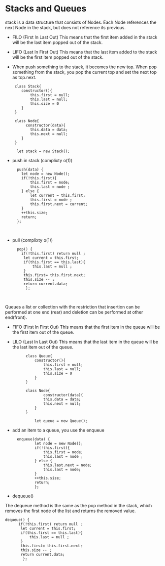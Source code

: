 # Stacks and Queues

 stack is a data structure that consists of Nodes. Each Node references the next Node in the stack, but does not reference its previous.

 * FILO (First In Last Out)
   This means that the first item added in the stack will be the last item popped out of the stack.

 * LIFO (Last In First Out)
    This means that the last item added to the stack will be the first item popped out of the stack.

* When  push something to the stack, it becomes the new top. When  pop something from the stack, you pop the current top and set the next top as top.next.

       class Stack{
          constructor(){
              this.first = null;
              this.last = null;
              this.size = 0
          }
       }

       class Node{
            constructor(data){
              this.data = data;
              this.next = null;
          }
       }
        
        let stack = new Stack();

* push in stack (complixty o(1))

        push(data) {
          let node = new Node();
          if(!this.first){
              this.first = node;
              this.last = node ;
          } else {
              let current = this.first;
              this.first = node ;
              this.first.next = current;
          }
          ++this.size;
          return;
        };

       
<br>

* pull (complixty o(1))

        pop() {
          if(!this.first) return null ;
           let current = this.first;
           if(this.first == this.last){
               this.last = null ;
           }
           this.first= this.first.next;
           this.size -- ;
           return current.data;
            };


<br>

Queues 
a list or collection with the restriction that insertion can be performed at one end (rear) and deletion can be performed 
at other end(front).

* FIFO (First In First Out)
This means that the first item in the queue will be the first item out of the queue.

* LILO (Last In Last Out)
This means that the last item in the queue will be the last item out of the queue.

            class Queue{
                constructor(){
                    this.first = null;
                    this.last = null;
                    this.size = 0
                }
            }

            class Node{
                    constructor(data){
                    this.data = data;
                    this.next = null;
                }
            }
                
                let queue = new Queue();


* add an item to a queue, you use the enqueue 

        enqueue(data) {
                let node = new Node();
                if(!this.first){
                    this.first = node;
                    this.last = node ;
                } else {
                    this.last.next = node;
                    this.last = node;
                }
                ++this.size;
                return;
                };

*  dequeue() 

The dequeue method is the same as the pop method in the stack, which removes the first node of the list and returns the removed value.

    dequeue() {
          if(!this.first) return null ;
           let current = this.first;
           if(this.first == this.last){
               this.last = null ;
           }
           this.first= this.first.next;
           this.size -- ;
           return current.data;
            };